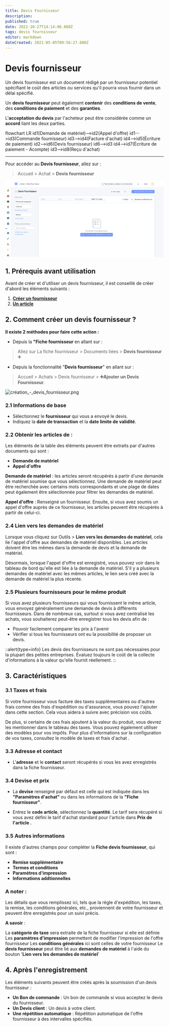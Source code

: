 ```yaml
---
title: Devis Fournisseur
description: 
published: true
date: 2022-10-27T14:14:06.660Z
tags: devis fournisseur
editor: markdown
dateCreated: 2021-05-05T09:56:27.680Z
---
```


# Devis fournisseur
Un devis fournisseur est un document rédigé par un fournisseur potentiel spécifiant le coût des articles ou services qu'il pourra vous fournir dans un délai spécifié.

Un **devis fournisseur** peut également **contenir** des **conditions de vente**, des **conditions de paiement** et des **garanties**. 

L'**acceptation du devis** par l'acheteur peut être considérée comme un **accord** liant les deux parties.

<mermaid>
flowchart LR
	id1(Demande de matériel)-->id2(Appel d'offre)
  id1-->id3(Commande fournisseur)
  id3-->id4(Facture d'achat)
  id4-->id5(Écriture de paiement)
  id2-->id6(Devis fournisseur)
  id6-->id3
  id4-->id7(Écriture de paiement - Acompte)
  id3-->id8(Reçu d'achat)
</mermaid>

---

Pour accéder au **Devis fournisseur**, allez sur :
> Accueil > Achat > **Devis fournisseur**

![liste_-_devis_fournisseur.png](/content/achats/supplier-quote/liste_-_devis_fournisseur.png)

## 1. Prérequis avant utilisation

Avant de créer et d'utiliser un devis fournisseur, il est conseillé de créer d'abord les éléments suivants :

1. **[Créer un fournisseur](/achats/supplier)**
2. **[Un article](/stocks/item)**

## 2. Comment créer un devis fournisseur ?

**Il existe 2 méthodes pour faire cette action :**
- Depuis la **"Fiche fournisseur** en allant sur :

> Allez sur La fiche fournisseur > Documents liées > **Devis fournisseur** :heavy_plus_sign:

- Depuis la fonctionnalité "**Devis fournisseur**" en allant sur :

> Accueil > Achats > Devis fournisseur > **:heavy_plus_sign:Ajouter un Devis Fournisseur**.

![création_-_devis_fournisseur.png](/content/achats/supplier-quote/création_-_devis_fournisseur.png)

### 2.1 Informations de base

- Sélectionnez le **fournisseur** qui vous a envoyé le devis.
- Indiquez la **date de transaction** et la **date limite de validité**.

### 2.2 Obtenir les articles de :

Les éléments de la table des éléments peuvent être extraits par d'autres documents qui sont :

- **Demande de matériel**
- **Appel d'offre**

**Demande de matériel** : les articles seront récupérés à partir d'une demande de matériel soumise que vous sélectionnez. Une demande de matériel peut être recherchée avec certains mots correspondants et une plage de dates peut également être sélectionnée pour filtrer les demandes de matériel.

**Appel d'offre** : Renseigné un fournisseur. Ensuite, si vous avez soumis un appel d'offre auprès de ce fournisseur, les articles peuvent être récupérés à partir de celui-ci.

### 2.4 Lien vers les demandes de matériel
Lorsque vous cliquez sur Outils > **Lien vers les demandes de matériel**, cela lie l'appel d'offre aux demandes de matériel disponibles. Les articles doivent être les mêmes dans la demande de devis et la demande de matériel.

Désormais, lorsque l'appel d'offre est enregistré, vous pouvez voir dans le tableau de bord qu'elle est liée à la demande de matériel. S'il y a plusieurs demandes de matériel avec les mêmes articles, le lien sera créé avec la demande de matériel la plus récente.

### 2.5 Plusieurs fournisseurs pour le même produit

Si vous avez plusieurs fournisseurs qui vous fournissent le même article, vous envoyez généralement une demande de devis à différents fournisseurs. Dans de nombreux cas, surtout si vous avez centralisé les achats, vous souhaiterez peut-être enregistrer tous les devis afin de :

- Pouvoir facilement comparer les prix à l'avenir
- Vérifier si tous les fournisseurs ont eu la possibilité de proposer un devis.

::alert{type=info}
Les devis des fournisseurs ne sont pas nécessaires pour la plupart des petites entreprises. Évaluez toujours le coût de la collecte d'informations à la valeur qu'elle fournit réellement.
::

## 3. Caractéristiques

### 3.1 Taxes et frais 
Si votre fournisseur vous facture des taxes supplémentaires ou d'autres frais comme des frais d'expédition ou d'assurance, vous pouvez l'ajouter dans cette section. Cela vous aidera à suivre avec précision vos coûts. 

De plus, si certains de ces frais ajoutent à la valeur du produit, vous devrez les mentionner dans le tableau des taxes. Vous pouvez également utiliser des modèles pour vos impôts. Pour plus d'informations sur la configuration de vos taxes, consultez le modèle de taxes et frais d'achat .

### 3.3 Adresse et contact
- L'**adresse** et le **contact** seront récupérés si vous les avez enregistrés dans la fiche fournisseur.

### 3.4 Devise et prix

- La **devise** renseigné par défaut est celle qui est indiquée dans les **"Paramètres d'achat"** ou dans les informations de la **"Fiche fournisseur"**.

- Entrez le **code article**, sélectionnez la **quantité**. Le tarif sera récupéré si vous avez défini le tarif d'achat standard pour l'article dans **Prix de l'article .**

### 3.5 Autres informations

Il existe d'autres champs pour compléter la **Fiche devis fournisseur**, qui sont :

- **Remise supplémentaire**
- **Termes et conditions**
- **Paramètres d'impression**
- **Informations addtionnelles**

### A noter :
Les détails que vous remplissez ici, tels que la règle d'expédition, les taxes, la remise, les conditions générales, etc., proviennent de votre fournisseur et peuvent être enregistrés pour un suivi précis.

**A savoir** :

La **catégorie de taxe** sera extraite de la fiche fournisseur si elle est définie
Les **paramètres d'impression** permettent de modifier l'impression de l'offre fournisseur
Les **conditions générales** ici sont celles de votre fournisseur
Le **devis fournisseur** peut être lié aux **demandes de matériel** à l'aide du bouton '**Lien vers les demandes de matériel**'

## 4. Après l'enregistrement 
Les éléments suivants peuvent être créés après la soumission d'un devis fournisseur :

- **Un Bon de commande** : Un bon de commande si vous acceptez le devis du fournisseur.
- **Un Devis client** : Un devis à votre client.
- **Une répétition automatique** : Répétition automatique de l'offre fournisseur à des intervalles spécifiés.